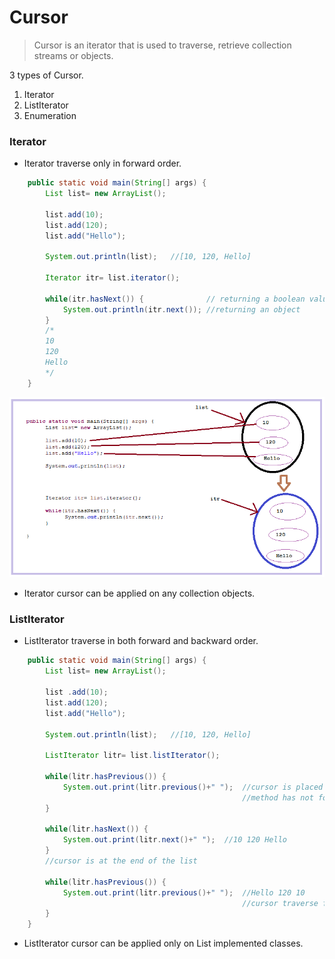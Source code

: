 # Cursor

>Cursor is an iterator that is used to traverse, retrieve collection streams or objects.

3 types of Cursor.
1. Iterator
2. ListIterator
3. Enumeration

### Iterator
* Iterator traverse only in forward order.

```java
	public static void main(String[] args) {
		List list= new ArrayList();
		
		list.add(10);
		list.add(120);
		list.add("Hello");
		
		System.out.println(list);   //[10, 120, Hello]
		
		Iterator itr= list.iterator();
		
		while(itr.hasNext()) {				// returning a boolean value
			System.out.println(itr.next()); //returning an object
		}
        /*
        10
        120
        Hello
		*/
	}
```

![pictures](Pictures/itr.png)

* Iterator cursor can be applied on any collection objects.

### ListIterator
* ListIterator traverse in both forward and backward order.

```java
	public static void main(String[] args) {
		List list= new ArrayList();
		
		list .add(10);
		list.add(120);
		list.add("Hello");
		
		System.out.println(list); 	//[10, 120, Hello]
		
		ListIterator litr= list.listIterator();
		
		while(litr.hasPrevious()) {
			System.out.print(litr.previous()+" ");	//cursor is placed before first element 10. So hasPrevious()
													//method has not found any previous element and printing nothing
		}
		
		while(litr.hasNext()) {
			System.out.print(litr.next()+" ");	//10 120 Hello
		}
		//cursor is at the end of the list
		
		while(litr.hasPrevious()) {
			System.out.print(litr.previous()+" ");	//Hello 120 10
													//cursor traverse from last to first
		}
	}
```
* ListIterator cursor can be applied only on List implemented classes.